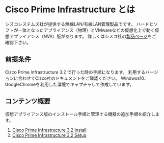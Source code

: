 # Cisco Prime Infrastructure とは
シスコシステムズ社が提供する無線LAN/有線LAN管理製品でです。
ハードとソフトが一体となったアプライアンス（物理）とVMwareなどの仮想化上で動く仮想アプライアンス（NVA）版があります。
詳しくはシスコ社の[製品ページ](https://www.cisco.com/c/ja_jp/products/cloud-systems-management/prime-infrastructure/index.html)をご確認下さい。


## 前提条件
Cisco Prime Infrastructure 3.2 で行った時の手順になります。
利用するバージョンに合わせてCisco社のドキュメントをご確認ください。
Windwos10、GoogleChromeを利用した環境でキャプチャして作成しています。

## コンテンツ概要

仮想アプライアンス版のインストール手順と管理する機器の追加手順を紹介します。

1. [Cisco Prime Infrastructure 3.2 Install](https://github.com/kenchiman/Cisco-Prime-Infrastructure/install)
2. [Cisco Prime Infrastructure 3.2 Setup](https://github.com/kenchiman/Cisco-Prime-Infrastructure/first-setup)